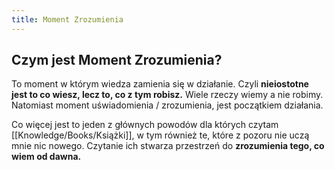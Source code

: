 ```yaml
---
title: Moment Zrozumienia
---
```


## Czym jest Moment Zrozumienia?
To moment w którym wiedza zamienia się w działanie. Czyli **nieiostotne jest to co wiesz, lecz to, co z tym robisz.** Wiele rzeczy wiemy a nie robimy. Natomiast moment uświadomienia / zrozumienia, jest początkiem działania. 

Co więcej jest to jeden z głównych powodów dla których czytam [[Knowledge/Books/Książki]], w tym również te, które z pozoru nie uczą mnie nic nowego. Czytanie ich stwarza przestrzeń do **zrozumienia tego, co wiem od dawna.**
